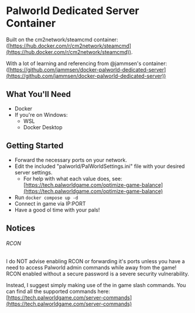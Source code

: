 # Palworld Dedicated Server Container

Built on the cm2network/steamcmd container:  
([https://hub.docker.com/r/cm2network/steamcmd](https://hub.docker.com/r/cm2network/steamcmd)).

With a lot of learning and referencing from @jammsen's container:  
([https://github.com/jammsen/docker-palworld-dedicated-server](https://github.com/jammsen/docker-palworld-dedicated-server))



## What You'll Need

- Docker
- If you're on Windows:
  - WSL
  - Docker Desktop

## Getting Started

- Forward the necessary ports on your network.
- Edit the included "palworld/PalWorldSettings.ini" file with your desired server settings.
  - For help with what each value does, see: [https://tech.palworldgame.com/optimize-game-balance](https://tech.palworldgame.com/optimize-game-balance)
- Run `docker compose up -d`
- Connect in game via IP:PORT
- Have a good ol time with your pals!

## Notices

###### RCON

I do NOT advise enabling RCON or forwarding it's ports unless you have a need to access Palworld admin commands while away from the game! RCON enabled without a secure password is a severe security vulnerability.

Instead, I suggest simply making use of the in game slash commands. You can find all the supported commands here:  
[https://tech.palworldgame.com/server-commands](https://tech.palworldgame.com/server-commands)
